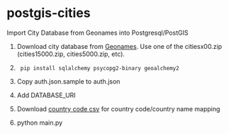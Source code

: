 # postgis-cities
Import City Database from Geonames into Postgresql/PostGIS

1. Download city database from [Geonames](https://download.geonames.org/export/dump/). Use one of the citiesx00.zip (cities15000.zip, cities5000.zip, etc).

2. ```  pip install sqlalchemy psycopg2-binary geoalchemy2 ```

3. Copy auth.json.sample to auth.json

4. Add DATABASE_URI

5. Download [country code csv](https://raw.githubusercontent.com/lukes/ISO-3166-Countries-with-Regional-Codes/master/all/all.csv) for country code/country name mapping 

6. python main.py
